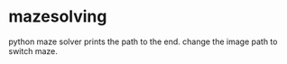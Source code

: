 # mazesolving
python maze solver 
prints the path to the end.
change the image path to switch maze.
